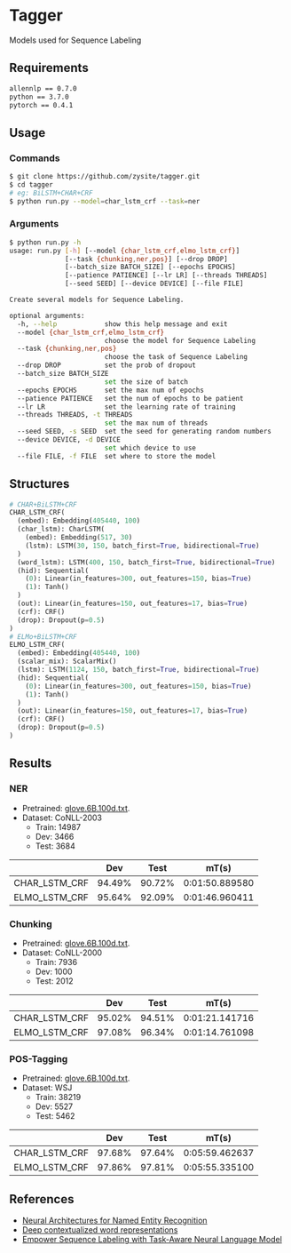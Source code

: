 # Tagger

Models used for Sequence Labeling

## Requirements

```txt
allennlp == 0.7.0
python == 3.7.0
pytorch == 0.4.1
```

## Usage

### Commands

```sh
$ git clone https://github.com/zysite/tagger.git
$ cd tagger
# eg: BiLSTM+CHAR+CRF
$ python run.py --model=char_lstm_crf --task=ner
```

### Arguments

```sh
$ python run.py -h
usage: run.py [-h] [--model {char_lstm_crf,elmo_lstm_crf}]
              [--task {chunking,ner,pos}] [--drop DROP]
              [--batch_size BATCH_SIZE] [--epochs EPOCHS]
              [--patience PATIENCE] [--lr LR] [--threads THREADS]
              [--seed SEED] [--device DEVICE] [--file FILE]

Create several models for Sequence Labeling.

optional arguments:
  -h, --help            show this help message and exit
  --model {char_lstm_crf,elmo_lstm_crf}
                        choose the model for Sequence Labeling
  --task {chunking,ner,pos}
                        choose the task of Sequence Labeling
  --drop DROP           set the prob of dropout
  --batch_size BATCH_SIZE
                        set the size of batch
  --epochs EPOCHS       set the max num of epochs
  --patience PATIENCE   set the num of epochs to be patient
  --lr LR               set the learning rate of training
  --threads THREADS, -t THREADS
                        set the max num of threads
  --seed SEED, -s SEED  set the seed for generating random numbers
  --device DEVICE, -d DEVICE
                        set which device to use
  --file FILE, -f FILE  set where to store the model
```

## Structures

```python
# CHAR+BiLSTM+CRF
CHAR_LSTM_CRF(
  (embed): Embedding(405440, 100)
  (char_lstm): CharLSTM(
    (embed): Embedding(517, 30)
    (lstm): LSTM(30, 150, batch_first=True, bidirectional=True)
  )
  (word_lstm): LSTM(400, 150, batch_first=True, bidirectional=True)
  (hid): Sequential(
    (0): Linear(in_features=300, out_features=150, bias=True)
    (1): Tanh()
  )
  (out): Linear(in_features=150, out_features=17, bias=True)
  (crf): CRF()
  (drop): Dropout(p=0.5)
)
# ELMo+BiLSTM+CRF
ELMO_LSTM_CRF(
  (embed): Embedding(405440, 100)
  (scalar_mix): ScalarMix()
  (lstm): LSTM(1124, 150, batch_first=True, bidirectional=True)
  (hid): Sequential(
    (0): Linear(in_features=300, out_features=150, bias=True)
    (1): Tanh()
  )
  (out): Linear(in_features=150, out_features=17, bias=True)
  (crf): CRF()
  (drop): Dropout(p=0.5)
)
```

## Results

### NER

* Pretrained: [glove.6B.100d.txt](https://nlp.stanford.edu/projects/glove/).
* Dataset: CoNLL-2003
  * Train: 14987
  * Dev: 3466
  * Test: 3684

|               | Dev    | Test   | mT(s)          |
| :-----------: | :----: | :----: | :------------: |
| CHAR_LSTM_CRF | 94.49% | 90.72% | 0:01:50.889580 |
| ELMO_LSTM_CRF | 95.64% | 92.09% | 0:01:46.960411 |

### Chunking

* Pretrained: [glove.6B.100d.txt](https://nlp.stanford.edu/projects/glove/).
* Dataset: CoNLL-2000
  * Train: 7936
  * Dev: 1000
  * Test: 2012

|               | Dev    | Test   | mT(s)          |
| :-----------: | :----: | :----: | :------------: |
| CHAR_LSTM_CRF | 95.02% | 94.51% | 0:01:21.141716 |
| ELMO_LSTM_CRF | 97.08% | 96.34% | 0:01:14.761098 |

### POS-Tagging

* Pretrained: [glove.6B.100d.txt](https://nlp.stanford.edu/projects/glove/).
* Dataset: WSJ
  * Train: 38219
  * Dev: 5527
  * Test: 5462

|               | Dev    | Test   | mT(s)          |
| :-----------: | :----: | :----: | :------------: |
| CHAR_LSTM_CRF | 97.68% | 97.64% | 0:05:59.462637 |
| ELMO_LSTM_CRF | 97.86% | 97.81% | 0:05:55.335100 |

## References

* [Neural Architectures for Named Entity Recognition](https://arxiv.org/abs/1603.01360)
* [Deep contextualized word representations](https://arxiv.org/abs/1802.05365)
* [Empower Sequence Labeling with Task-Aware Neural Language Model](https://arxiv.org/abs/1709.04109)